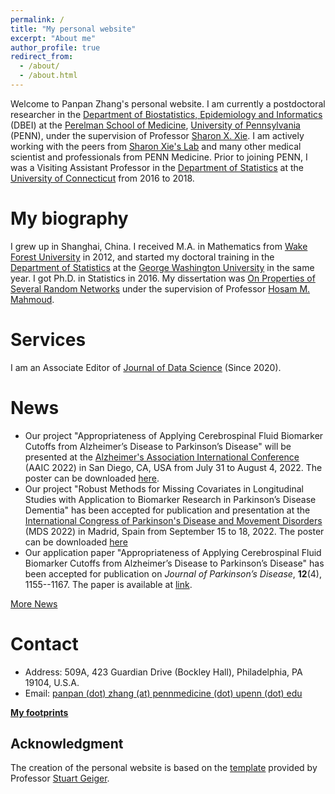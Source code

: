 ```yaml
---
permalink: /
title: "My personal website"
excerpt: "About me"
author_profile: true
redirect_from: 
  - /about/
  - /about.html
---
```


Welcome to Panpan Zhang's personal website. I am currently a postdoctoral researcher in the [Department of Biostatistics, Epidemiology and Informatics](https://www.dbei.med.upenn.edu/) (DBEI) at the [Perelman School of Medicine](https://www.med.upenn.edu/), [University of Pennsylvania](https://www.upenn.edu/) (PENN), under the supervision of Professor [Sharon X. Xie](https://www.dbei.med.upenn.edu/bio/sharon-xiangwen-xie-phd). I am actively working with the peers from [Sharon Xie's Lab](https://sites.google.com/view/sharonxielab/home) and many other medical scientist and professionals from PENN Medicine. Prior to joining PENN, I was a Visiting Assistant Professor in the [Department of Statistics](https://stat.uconn.edu/) at the [University of Connecticut](https://uconn.edu/) from 2016 to 2018.

My biography
============

I grew up in Shanghai, China. I received M.A. in Mathematics from [Wake Forest University](https://www.wfu.edu/) in 2012, and started my doctoral training in the [Department of Statistics](https://statistics.columbian.gwu.edu/) at the [George Washington University](https://www.gwu.edu/) in the same year. I got Ph.D. in Statistics in 2016. My dissertation was [On Properties of Several Random Networks](https://search-proquest-com.proxy.library.upenn.edu/docview/1778511395/fulltextPDF/85F5580422DB4BC5PQ/1?accountid=14707) under the supervision of Professor [Hosam M. Mahmoud](https://statistics.columbian.gwu.edu/hosam-m-mahmoud).

Services
============

I am an Associate Editor of [Journal of Data Science](https://jds-online.org/journal/JDS) (Since 2020).

News
============
* Our project "Appropriateness of Applying Cerebrospinal Fluid Biomarker Cutoffs from Alzheimer’s Disease to Parkinson’s Disease" will be presented at the [Alzheimer's Association International Conference](https://aaic.alz.org/overview.asp) (AAIC 2022) in San Diego, CA, USA from July 31 to August 4, 2022. The poster can be downloaded [here](https://panpan-zhang.com/files/PD_cutoffs_AAIC2022.pdf).
* Our project "Robust Methods for Missing Covariates in Longitudinal Studies with Application to Biomarker Research in Parkinson’s Disease Dementia" has been accepted for publication and presentation at the [International Congress of Parkinson's Disease and Movement Disorders](https://www.mdscongress.org/) (MDS 2022) in Madrid, Spain from September 15 to 18, 2022. The poster can be downloaded [here](https://panpan-zhang.com/files/kernel_MDS2022.pdf)
* Our application paper "Appropriateness of Applying Cerebrospinal Fluid Biomarker Cutoffs from Alzheimer’s Disease to Parkinson’s Disease" has been accepted for publication on <i>Journal of Parkinson’s Disease</i>, <b>12</b>(4), 1155--1167. The paper is available at [link](https://doi.org/10.3233/JPD-212989). 

[More News](https://panpan-zhang.com/year-archive/)

Contact
============
* Address: 509A, 423 Guardian Drive (Bockley Hall), Philadelphia, PA 19104, U.S.A.
* Email: [panpan (dot) zhang (at) pennmedicine (dot) upenn (dot) edu](mailto:panpan.zhang@pennmedicine.upenn.edu)

**[My footprints](https://panpan-zhang.com/talkmap/map.html)**

Acknowledgment
-------------
The creation of the personal website is based on the [template](https://github.com/academicpages) provided by Professor [Stuart Geiger](https://stuartgeiger.com/).
